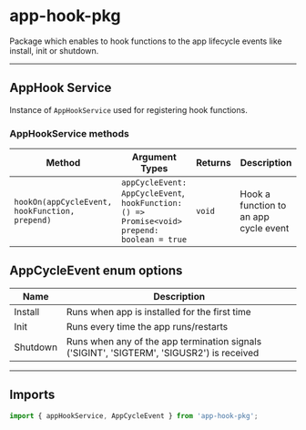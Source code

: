 # app-hook-pkg

Package which enables to hook functions to the app lifecycle events like install, init or shutdown.

---

## AppHook Service

Instance of `AppHookService` used for registering hook functions.

### AppHookService methods

| Method | Argument Types | Returns | Description |
| - | - | - | - |
| `hookOn(appCycleEvent, hookFunction, prepend)` | `appCycleEvent: AppCycleEvent`,<br>`hookFunction: () => Promise<void>`<br>`prepend: boolean = true` | `void` | Hook a function to an app cycle event |

## AppCycleEvent enum options

| Name | Description |
| - | - |
| Install | Runs when app is installed for the first time |
| Init | Runs every time the app runs/restarts |
| Shutdown | Runs when any of the app termination signals ('SIGINT', 'SIGTERM', 'SIGUSR2') is received |

---

## Imports

```ts
import { appHookService, AppCycleEvent } from 'app-hook-pkg';
```
